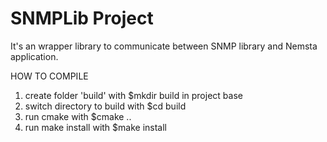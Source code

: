 # SNMPLib Project

It's an wrapper library to communicate between SNMP library and Nemsta application.

HOW TO COMPILE

1. create folder 'build' with $mkdir build in project base
2. switch directory to build with $cd build
3. run cmake with $cmake ..
4. run make install with $make install
